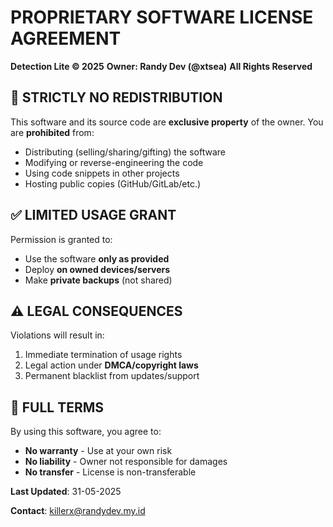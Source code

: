# PROPRIETARY SOFTWARE LICENSE AGREEMENT
**Detection Lite © 2025**
**Owner: Randy Dev (@xtsea)**
**All Rights Reserved**

## 🚫 STRICTLY NO REDISTRIBUTION
This software and its source code are **exclusive property** of the owner.
You are **prohibited** from:

- Distributing (selling/sharing/gifting) the software
- Modifying or reverse-engineering the code
- Using code snippets in other projects
- Hosting public copies (GitHub/GitLab/etc.)

## ✅ LIMITED USAGE GRANT
Permission is granted to:
- Use the software **only as provided**
- Deploy **on owned devices/servers**
- Make **private backups** (not shared)

## ⚠️ LEGAL CONSEQUENCES
Violations will result in:
1. Immediate termination of usage rights
2. Legal action under **DMCA/copyright laws**
3. Permanent blacklist from updates/support

## 📜 FULL TERMS
By using this software, you agree to:
- **No warranty** - Use at your own risk
- **No liability** - Owner not responsible for damages
- **No transfer** - License is non-transferable

**Last Updated**: 31-05-2025

**Contact**: killerx@randydev.my.id
